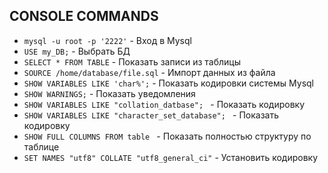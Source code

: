 ## CONSOLE COMMANDS
* `mysql -u root -p '2222'` - Вход в Mysql
* `USE my_DB;` - Выбрать БД
* `SELECT * FROM TABLE` - Показать записи из таблицы
* `SOURCE /home/database/file.sql` - Импорт данных из файла
* `SHOW VARIABLES LIKE 'char%';` -  Показать кодировки системы Mysql
* `SHOW WARNINGS;` -  Показать уведомления
* `SHOW VARIABLES LIKE "collation_datbase"; ` - Показать кодировку
* `SHOW VARIABLES LIKE "character_set_database"; ` - Показать кодировку
* `SHOW FULL COLUMNS FROM table ` - Показать полностью структуру по таблице
* `SET NAMES "utf8" COLLATE "utf8_general_ci"` - Установить кодировку
